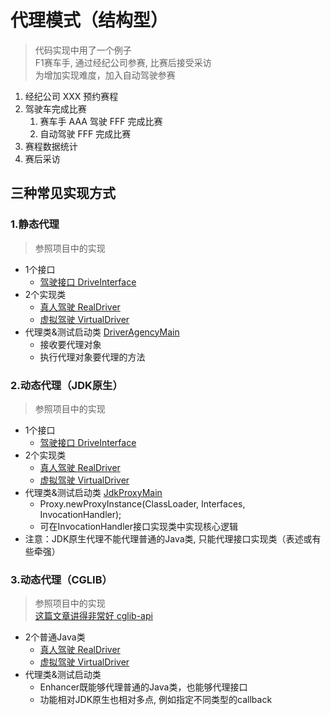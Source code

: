 # 代理模式（结构型）
> 代码实现中用了一个例子<br>
F1赛车手, 通过经纪公司参赛, 比赛后接受采访<br>
为增加实现难度，加入自动驾驶参赛<br>
1. 经纪公司 XXX 预约赛程
2. 驾驶车完成比赛
   1. 赛车手 AAA 驾驶 FFF 完成比赛
   2. 自动驾驶 FFF 完成比赛
3. 赛程数据统计
4. 赛后采访

## 三种常见实现方式
### 1.静态代理
> 参照项目中的实现
- 1个接口
  - [驾驶接口 DriveInterface](common/DriveInterface.java)
- 2个实现类
  - [真人驾驶 RealDriver](common/RealDriver.java)
  - [虚拟驾驶 VirtualDriver](common/VirtualDriver.java)
- 代理类&测试启动类 [DriverAgencyMain](simple/DriverAgencyMain.java)
  - 接收要代理对象
  - 执行代理对象要代理的方法

### 2.动态代理（JDK原生）
> 参照项目中的实现
- 1个接口
  - [驾驶接口 DriveInterface](common/DriveInterface.java)
- 2个实现类
  - [真人驾驶 RealDriver](common/RealDriver.java)
  - [虚拟驾驶 VirtualDriver](common/VirtualDriver.java)
- 代理类&测试启动类 [JdkProxyMain](jdk/JdkProxyMain.java)
  - Proxy.newProxyInstance(ClassLoader, Interfaces, InvocationHandler);
  - 可在InvocationHandler接口实现类中实现核心逻辑
- 注意：JDK原生代理不能代理普通的Java类, 只能代理接口实现类（表述或有些牵强）
  
### 3.动态代理（CGLIB）
> 参照项目中的实现<br>
> [这篇文章讲得非常好 cglib-api](https://zjcscut.github.io/2018/12/16/cglib-api)
- 2个普通Java类
  - [真人驾驶 RealDriver](cglib/RealDriver.java)
  - [虚拟驾驶 VirtualDriver](cglib/VirtualDriver.java)
- 代理类&测试启动类
  - Enhancer既能够代理普通的Java类，也能够代理接口
  - 功能相对JDK原生也相对多点, 例如指定不同类型的callback